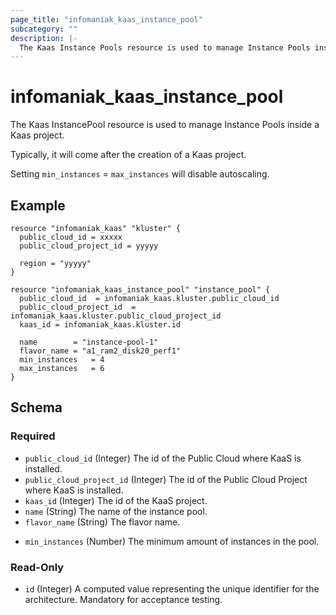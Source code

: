 ```yaml
---
page_title: "infomaniak_kaas_instance_pool"
subcategory: ""
description: |-
  The Kaas Instance Pools resource is used to manage Instance Pools inside a Kaas project
---
```


# infomaniak_kaas_instance_pool

The Kaas InstancePool resource is used to manage Instance Pools inside a Kaas project.

Typically, it will come after the creation of a Kaas project.

Setting `min_instances` = `max_instances` will disable autoscaling.

## Example

```hcl
resource "infomaniak_kaas" "kluster" {
  public_cloud_id = xxxxx
  public_cloud_project_id = yyyyy

  region = "yyyyy"
}

resource "infomaniak_kaas_instance_pool" "instance_pool" {
  public_cloud_id  = infomaniak_kaas.kluster.public_cloud_id
  public_cloud_project_id  = infomaniak_kaas.kluster.public_cloud_project_id
  kaas_id = infomaniak_kaas.kluster.id

  name        = "instance-pool-1"
  flavor_name = "a1_ram2_disk20_perf1"
  min_instances   = 4
  max_instances   = 6
}
```

## Schema

### Required

- `public_cloud_id` (Integer) The id of the Public Cloud where KaaS is installed.
- `public_cloud_project_id` (Integer) The id of the Public Cloud Project where KaaS is installed.
- `kaas_id` (Integer) The id of the KaaS project.
- `name` (String) The name of the instance pool.
- `flavor_name` (String) The flavor name.
<!-- - `max_instances` (Number) The maximum amount of instances in the pool. -->
- `min_instances` (Number) The minimum amount of instances in the pool.

### Read-Only

- `id` (Integer) A computed value representing the unique identifier for the architecture. Mandatory for acceptance testing.
